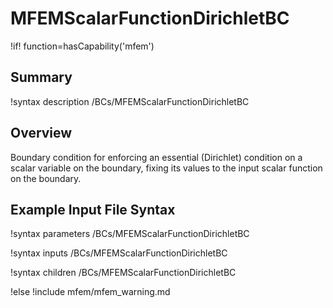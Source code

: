 # MFEMScalarFunctionDirichletBC

!if! function=hasCapability('mfem')

## Summary

!syntax description /BCs/MFEMScalarFunctionDirichletBC

## Overview

Boundary condition for enforcing an essential (Dirichlet) condition on
a scalar variable on the boundary, fixing its values to the input
scalar function on the boundary.

## Example Input File Syntax

!syntax parameters /BCs/MFEMScalarFunctionDirichletBC

!syntax inputs /BCs/MFEMScalarFunctionDirichletBC

!syntax children /BCs/MFEMScalarFunctionDirichletBC

!else
!include mfem/mfem_warning.md
